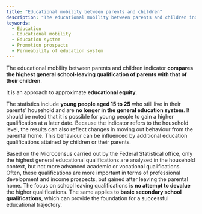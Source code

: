 ```yaml
---
title: "Educational mobility between parents and children"
description: "The educational mobility between parents and children indicator compares the highest general school-leaving qualification of parents with that of their children."
keywords:
  - Education
  - Educational mobility
  - Education system
  - Promotion prospects
  - Permeability of education system
---
```


<!-- Prologue start -->

The educational mobility between parents and children indicator **compares the highest general school-leaving qualification of parents with that of their children**.

It is an approach to approximate **educational equity**.

The statistics include **young people aged 15 to 25** who still live in their parents' household and are **no longer in the general education system**. It should be noted that it is possible for young people to gain a higher qualification at a later date. Because the indicator refers to the household level, the results can also reflect changes in moving out behaviour from the parental home. This behaviour can be influenced by additional education qualifications attained by children or their parents.

Based on the Microcensus carried out by the Federal Statistical office, only the highest general educational qualifications are analysed in the household context, but not more advanced academic or vocational qualifications. Often, these qualifications are more important in terms of professional development and income prospects, but gained after leaving the parental home. The focus on school leaving qualifications is **no attempt to devalue** the higher qualifications. The same applies to **basic secondary school qualifications**, which can provide the foundation for a successful educational trajectory. 


<!-- Prologue end -->

<!--ChartList-->
 

